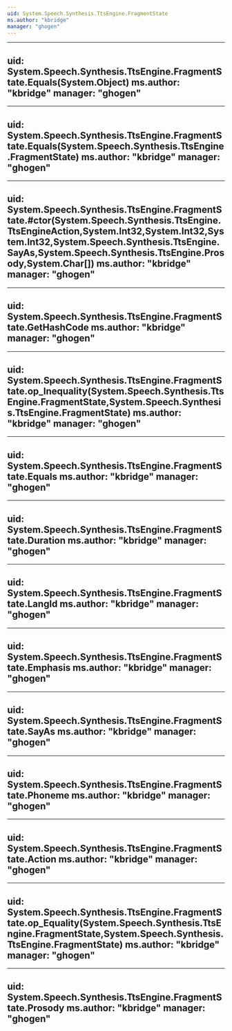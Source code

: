```yaml
---
uid: System.Speech.Synthesis.TtsEngine.FragmentState
ms.author: "kbridge"
manager: "ghogen"
---
```


---
uid: System.Speech.Synthesis.TtsEngine.FragmentState.Equals(System.Object)
ms.author: "kbridge"
manager: "ghogen"
---

---
uid: System.Speech.Synthesis.TtsEngine.FragmentState.Equals(System.Speech.Synthesis.TtsEngine.FragmentState)
ms.author: "kbridge"
manager: "ghogen"
---

---
uid: System.Speech.Synthesis.TtsEngine.FragmentState.#ctor(System.Speech.Synthesis.TtsEngine.TtsEngineAction,System.Int32,System.Int32,System.Int32,System.Speech.Synthesis.TtsEngine.SayAs,System.Speech.Synthesis.TtsEngine.Prosody,System.Char[])
ms.author: "kbridge"
manager: "ghogen"
---

---
uid: System.Speech.Synthesis.TtsEngine.FragmentState.GetHashCode
ms.author: "kbridge"
manager: "ghogen"
---

---
uid: System.Speech.Synthesis.TtsEngine.FragmentState.op_Inequality(System.Speech.Synthesis.TtsEngine.FragmentState,System.Speech.Synthesis.TtsEngine.FragmentState)
ms.author: "kbridge"
manager: "ghogen"
---

---
uid: System.Speech.Synthesis.TtsEngine.FragmentState.Equals
ms.author: "kbridge"
manager: "ghogen"
---

---
uid: System.Speech.Synthesis.TtsEngine.FragmentState.Duration
ms.author: "kbridge"
manager: "ghogen"
---

---
uid: System.Speech.Synthesis.TtsEngine.FragmentState.LangId
ms.author: "kbridge"
manager: "ghogen"
---

---
uid: System.Speech.Synthesis.TtsEngine.FragmentState.Emphasis
ms.author: "kbridge"
manager: "ghogen"
---

---
uid: System.Speech.Synthesis.TtsEngine.FragmentState.SayAs
ms.author: "kbridge"
manager: "ghogen"
---

---
uid: System.Speech.Synthesis.TtsEngine.FragmentState.Phoneme
ms.author: "kbridge"
manager: "ghogen"
---

---
uid: System.Speech.Synthesis.TtsEngine.FragmentState.Action
ms.author: "kbridge"
manager: "ghogen"
---

---
uid: System.Speech.Synthesis.TtsEngine.FragmentState.op_Equality(System.Speech.Synthesis.TtsEngine.FragmentState,System.Speech.Synthesis.TtsEngine.FragmentState)
ms.author: "kbridge"
manager: "ghogen"
---

---
uid: System.Speech.Synthesis.TtsEngine.FragmentState.Prosody
ms.author: "kbridge"
manager: "ghogen"
---
